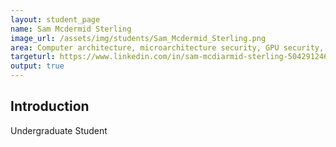 ```yaml
---
layout: student_page
name: Sam Mcdermid Sterling
image_url: /assets/img/students/Sam_Mcdermid_Sterling.png
area: Computer architecture, microarchitecture security, GPU security, machine learning robustness
targeturl: https://www.linkedin.com/in/sam-mcdiarmid-sterling-504291246/
output: true
---
```


## Introduction

Undergraduate Student
